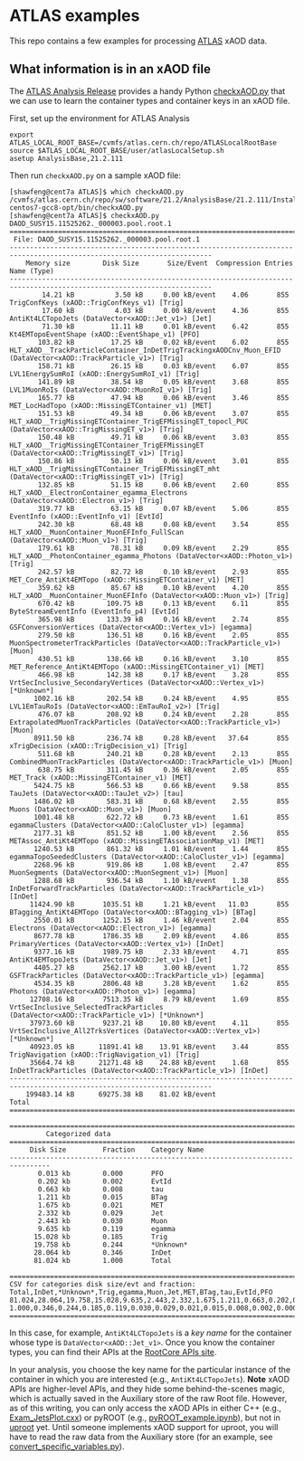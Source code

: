 # ATLAS examples

This repo contains a few examples for processing [ATLAS](https://atlas.cern/) xAOD data.

## What information is in an xAOD file

The [ATLAS Analysis Release](https://atlassoftwaredocs.web.cern.ch/ABtutorial/release_setup/) provides a handy Python [checkxAOD.py](https://atlassoftwaredocs.web.cern.ch/ABtutorial/basic_xaod_content/) that we can use to learn the container types and container keys in an xAOD file.

First, set up the environment for ATLAS Analysis 

```
export ATLAS_LOCAL_ROOT_BASE=/cvmfs/atlas.cern.ch/repo/ATLASLocalRootBase
source $ATLAS_LOCAL_ROOT_BASE/user/atlasLocalSetup.sh
asetup AnalysisBase,21.2.111
```

Then run `checkxAOD.py` on a sample xAOD file:

```
[shawfeng@cent7a ATLAS]$ which checkxAOD.py
/cvmfs/atlas.cern.ch/repo/sw/software/21.2/AnalysisBase/21.2.111/InstallArea/x86_64-centos7-gcc8-opt/bin/checkxAOD.py
[shawfeng@cent7a ATLAS]$ checkxAOD.py DAOD_SUSY15.11525262._000003.pool.root.1
========================================================================================================================
 File: DAOD_SUSY15.11525262._000003.pool.root.1
------------------------------------------------------------------------------------------------------------------------
    Memory size        Disk Size       Size/Event  Compression Entries  Name (Type)
------------------------------------------------------------------------------------------------------------------------
        14.21 kB          3.50 kB     0.00 kB/event    4.06       855   TrigConfKeys (xAOD::TrigConfKeys_v1) [Trig]
        17.60 kB          4.03 kB     0.00 kB/event    4.36       855   AntiKt4LCTopoJets (DataVector<xAOD::Jet_v1>) [Jet]
        71.30 kB         11.11 kB     0.01 kB/event    6.42       855   Kt4EMTopoEventShape (xAOD::EventShape_v1) [PFO]
       103.82 kB         17.25 kB     0.02 kB/event    6.02       855   HLT_xAOD__TrackParticleContainer_InDetTrigTrackingxAODCnv_Muon_EFID (DataVector<xAOD::TrackParticle_v1>) [Trig]
       158.71 kB         26.15 kB     0.03 kB/event    6.07       855   LVL1EnergySumRoI (xAOD::EnergySumRoI_v1) [Trig]
       141.89 kB         38.54 kB     0.05 kB/event    3.68       855   LVL1MuonRoIs (DataVector<xAOD::MuonRoI_v1>) [Trig]
       165.77 kB         47.94 kB     0.06 kB/event    3.46       855   MET_LocHadTopo (xAOD::MissingETContainer_v1) [MET]
       151.53 kB         49.34 kB     0.06 kB/event    3.07       855   HLT_xAOD__TrigMissingETContainer_TrigEFMissingET_topocl_PUC (DataVector<xAOD::TrigMissingET_v1>) [Trig]
       150.48 kB         49.71 kB     0.06 kB/event    3.03       855   HLT_xAOD__TrigMissingETContainer_TrigEFMissingET (DataVector<xAOD::TrigMissingET_v1>) [Trig]
       150.86 kB         50.13 kB     0.06 kB/event    3.01       855   HLT_xAOD__TrigMissingETContainer_TrigEFMissingET_mht (DataVector<xAOD::TrigMissingET_v1>) [Trig]
       132.85 kB         51.15 kB     0.06 kB/event    2.60       855   HLT_xAOD__ElectronContainer_egamma_Electrons (DataVector<xAOD::Electron_v1>) [Trig]
       319.77 kB         63.15 kB     0.07 kB/event    5.06       855   EventInfo (xAOD::EventInfo_v1) [EvtId]
       242.30 kB         68.48 kB     0.08 kB/event    3.54       855   HLT_xAOD__MuonContainer_MuonEFInfo_FullScan (DataVector<xAOD::Muon_v1>) [Trig]
       179.61 kB         78.31 kB     0.09 kB/event    2.29       855   HLT_xAOD__PhotonContainer_egamma_Photons (DataVector<xAOD::Photon_v1>) [Trig]
       242.57 kB         82.72 kB     0.10 kB/event    2.93       855   MET_Core_AntiKt4EMTopo (xAOD::MissingETContainer_v1) [MET]
       359.62 kB         85.67 kB     0.10 kB/event    4.20       855   HLT_xAOD__MuonContainer_MuonEFInfo (DataVector<xAOD::Muon_v1>) [Trig]
       670.42 kB        109.75 kB     0.13 kB/event    6.11       855   ByteStreamEventInfo (EventInfo_p4) [EvtId]
       365.98 kB        133.39 kB     0.16 kB/event    2.74       855   GSFConversionVertices (DataVector<xAOD::Vertex_v1>) [egamma]
       279.50 kB        136.51 kB     0.16 kB/event    2.05       855   MuonSpectrometerTrackParticles (DataVector<xAOD::TrackParticle_v1>) [Muon]
       430.51 kB        138.66 kB     0.16 kB/event    3.10       855   MET_Reference_AntiKt4EMTopo (xAOD::MissingETContainer_v1) [MET]
       466.98 kB        142.38 kB     0.17 kB/event    3.28       855   VrtSecInclusive_SecondaryVertices (DataVector<xAOD::Vertex_v1>) [*Unknown*]
      1002.16 kB        202.54 kB     0.24 kB/event    4.95       855   LVL1EmTauRoIs (DataVector<xAOD::EmTauRoI_v2>) [Trig]
       476.07 kB        208.92 kB     0.24 kB/event    2.28       855   ExtrapolatedMuonTrackParticles (DataVector<xAOD::TrackParticle_v1>) [Muon]
      8911.50 kB        236.74 kB     0.28 kB/event   37.64       855   xTrigDecision (xAOD::TrigDecision_v1) [Trig]
       511.68 kB        240.21 kB     0.28 kB/event    2.13       855   CombinedMuonTrackParticles (DataVector<xAOD::TrackParticle_v1>) [Muon]
       638.75 kB        311.45 kB     0.36 kB/event    2.05       855   MET_Track (xAOD::MissingETContainer_v1) [MET]
      5424.75 kB        566.53 kB     0.66 kB/event    9.58       855   TauJets (DataVector<xAOD::TauJet_v2>) [tau]
      1486.02 kB        583.31 kB     0.68 kB/event    2.55       855   Muons (DataVector<xAOD::Muon_v1>) [Muon]
      1001.48 kB        622.72 kB     0.73 kB/event    1.61       855   egammaClusters (DataVector<xAOD::CaloCluster_v1>) [egamma]
      2177.31 kB        851.52 kB     1.00 kB/event    2.56       855   METAssoc_AntiKt4EMTopo (xAOD::MissingETAssociationMap_v1) [MET]
      1240.53 kB        861.32 kB     1.01 kB/event    1.44       855   egammaTopoSeededClusters (DataVector<xAOD::CaloCluster_v1>) [egamma]
      2268.96 kB        919.86 kB     1.08 kB/event    2.47       855   MuonSegments (DataVector<xAOD::MuonSegment_v1>) [Muon]
      1288.68 kB        936.54 kB     1.10 kB/event    1.38       855   InDetForwardTrackParticles (DataVector<xAOD::TrackParticle_v1>) [InDet]
     11424.90 kB       1035.51 kB     1.21 kB/event   11.03       855   BTagging_AntiKt4EMTopo (DataVector<xAOD::BTagging_v1>) [BTag]
      2550.01 kB       1252.15 kB     1.46 kB/event    2.04       855   Electrons (DataVector<xAOD::Electron_v1>) [egamma]
      8677.78 kB       1786.35 kB     2.09 kB/event    4.86       855   PrimaryVertices (DataVector<xAOD::Vertex_v1>) [InDet]
      9377.16 kB       1989.75 kB     2.33 kB/event    4.71       855   AntiKt4EMTopoJets (DataVector<xAOD::Jet_v1>) [Jet]
      4405.27 kB       2562.17 kB     3.00 kB/event    1.72       855   GSFTrackParticles (DataVector<xAOD::TrackParticle_v1>) [egamma]
      4534.35 kB       2806.48 kB     3.28 kB/event    1.62       855   Photons (DataVector<xAOD::Photon_v1>) [egamma]
     12708.16 kB       7513.35 kB     8.79 kB/event    1.69       855   VrtSecInclusive_SelectedTrackParticles (DataVector<xAOD::TrackParticle_v1>) [*Unknown*]
     37973.60 kB       9237.21 kB    10.80 kB/event    4.11       855   VrtSecInclusive_All2TrksVertices (DataVector<xAOD::Vertex_v1>) [*Unknown*]
     40923.05 kB      11891.41 kB    13.91 kB/event    3.44       855   TrigNavigation (xAOD::TrigNavigation_v1) [Trig]
     35664.74 kB      21271.48 kB    24.88 kB/event    1.68       855   InDetTrackParticles (DataVector<xAOD::TrackParticle_v1>) [InDet]
------------------------------------------------------------------------------------------------------------------------
    199483.14 kB      69275.38 kB    81.02 kB/event                     Total
========================================================================================================================

================================================================================
         Categorized data
================================================================================
     Disk Size         Fraction    Category Name
--------------------------------------------------------------------------------
       0.013 kb        0.000       PFO
       0.202 kb        0.002       EvtId
       0.663 kb        0.008       tau
       1.211 kb        0.015       BTag
       1.675 kb        0.021       MET
       2.332 kb        0.029       Jet
       2.443 kb        0.030       Muon
       9.635 kb        0.119       egamma
      15.028 kb        0.185       Trig
      19.758 kb        0.244       *Unknown*
      28.064 kb        0.346       InDet
      81.024 kb        1.000       Total

================================================================================
CSV for categories disk size/evt and fraction:
Total,InDet,*Unknown*,Trig,egamma,Muon,Jet,MET,BTag,tau,EvtId,PFO
81.024,28.064,19.758,15.028,9.635,2.443,2.332,1.675,1.211,0.663,0.202,0.013
1.000,0.346,0.244,0.185,0.119,0.030,0.029,0.021,0.015,0.008,0.002,0.000
================================================================================
```

In this case, for example, `AntiKt4LCTopoJets` is a *key name* for the container whose type is `DataVector<xAOD::Jet_v1>`. Once you know the container types, you can find their APIs at the [RootCore APIs site](http://hep.uchicago.edu/~kkrizka/rootcoreapis/dd/d44/namespacexAOD.html). 

In your analysis, you choose the key name for the particular instance of the container in which you are interested (e.g., `AntiKt4LCTopoJets`). **Note** xAOD APIs are higher-level APIs, and they hide some behind-the-scenes magic, which is actually saved in the Auxiliary store of the raw Root file. However, as of this writing, you can only access the xAOD APIs in either C++ (e.g., [Exam_JetsPlot.cxx](https://github.com/shawfdong/atlas/blob/master/Exam_JetsPlot.cxx])) or pyROOT (e.g., [pyROOT_example.ipynb](https://github.com/shawfdong/atlas/blob/master/pyROOT_example.ipynb)), but not in [uproot](https://github.com/scikit-hep/uproot) yet. Until someone implements xAOD support for uproot, you will have to read the raw data from the Auxiliary store (for an example, see [convert_specific_variables.py](https://github.com/shawfdong/atlas/blob/master/convert_specific_variables.py)).
